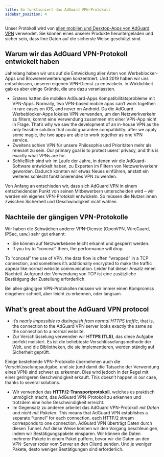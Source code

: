 ```yaml
---
title: So funktioniert das AdGuard VPN-Protokoll
sidebar_position: 4
---
```


Unser Protokoll wird von [allen mobilen und Desktop-Apps von AdGuard VPN](https://adguard-vpn.com/welcome.html) verwendet. Sie können eines unserer Produkte heruntergeladen und sicher sein, dass Ihre Daten auf die sicherste Weise geschützt sind.

## Warum wir das AdGuard VPN-Protokoll entwickelt haben

Jahrelang haben wir uns auf die Entwicklung aller Arten von Werbeblocker-Apps und Browsererweiterungen konzentriert. Und 2019 haben wir uns entschlossen, unseren eigenen VPN-Dienst zu entwickeln. In Wirklichkeit gab es aber einige Gründe, die uns dazu veranlassten.

- Erstens hatten die mobilen AdGuard-Apps Kompatibilitätsprobleme mit VPN-Apps. Normally, two VPN-based mobile apps can’t work together: in rare cases on iOS, and never on Android. Da die AdGuard Werbeblocker-Apps lokales VPN verwenden, um den Netzwerkverkehr zu filtern, kommt eine Verwendung zusammen mit einer VPN-App nicht in Frage. That’s why we saw the development of an in-house VPN as the only feasible solution that could guarantee compatibility: after we apply some magic, the two apps are able to work together as one VPN service.
- Zweitens schien VPN für unsere Philosophie und Prioritäten mehr als relevant zu sein. Our primary goal is to protect users’ privacy, and this is exactly what VPNs are for.
- Schließlich sind wir im Laufe der Jahre, in denen wir die AdGuard-Software entwickelt haben, zu Experten im Filtern von Netzwerkverkehr geworden. Dadurch konnten wir etwas Neues einführen, anstatt ein weiteres schlecht funktionierendes VPN zu werden.

Von Anfang an entschieden wir, dass sich AdGuard VPN in einem entscheidenden Punkt von seinen Mitbewerbern unterscheiden wird – wir werden ein eigenes VPN-Protokoll entwickeln. So müssen die Nutzer:innen zwischen Sicherheit und Geschwindigkeit nicht wählen.

## Nachteile der gängigen VPN-Protokolle

Wir haben die Schwächen anderer VPN-Dienste (OpenVPN, WireGuard, IPSec, usw.) sehr gut erkannt:

- Sie können auf Netzwerkebene leicht erkannt und gesperrt werden.
- If you try to “conceal” them, the performance will drop.

To “conceal” the use of VPN, the data flow is often “wrapped” in a TCP connection, and sometimes it’s additionally encrypted to make the traffic appear like normal website communication. Leider hat dieser Ansatz einen Nachteil. Aufgrund der Verwendung von TCP ist eine zusätzliche Bestätigung der Zustellung erforderlich.

Bei allen gängigen VPN-Protokollen müssen wir immer einen Kompromiss eingehen: schnell, aber leicht zu erkennen, oder langsam.

## What’s great about the AdGuard VPN protocol

- It’s *nearly impossible to distinguish from normal HTTPS traffic*, that is, the connection to the AdGuard VPN server looks exactly the same as the connection to a normal website.
- Zur Verschlüsselung verwenden wir **HTTPS (TLS)**, das diese Aufgabe perfekt meistert. Es ist die beliebteste Verschlüsselungsmethode der Welt, und die Bibliotheken, die sie implementieren, werden ständig auf Sicherheit geprüft.

Einige bestehende VPN-Protokolle übernehmen auch die Verschlüsselungsaufgabe, und sie (und damit die Tatsache der Verwendung eines VPN) sind schwer zu erkennen. Dies wird jedoch in der Regel mit einer geringeren Geschwindigkeit erkauft. This doesn’t happen in our case, thanks to several solutions.

- Wir verwenden das **HTTP/2-Transportprotokoll**, welches es praktisch unmöglich macht, das AdGuard VPN-Protokoll zu erkennen und trotzdem eine hohe Geschwindigkeit erreicht.
- Im Gegensatz zu anderen arbeitet das AdGuard VPN-Protokoll *mit Daten und nicht mit Paketen*. This means that AdGuard VPN establishes a separate ”tunnel” for each connection, each HTTP/2 stream corresponds to one connection. AdGuard VPN überträgt Daten durch diesen Tunnel. Auf diese Weise können wir den Vorgang beschleunigen, indem wir Bestätigungspakete einsparen. Wir können die Daten mehrerer Pakete in einem Paket puffern, bevor wir die Daten an den VPN-Server (oder vom Server an den Client) senden. Und je weniger Pakete, desto weniger Bestätigungen sind erforderlich.
